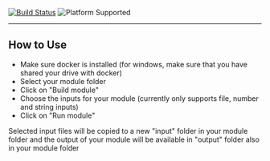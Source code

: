 [![Build Status](https://dev.azure.com/apeer-micro/apeer-open-source/_apis/build/status/apeer-micro.apeer-module-debugger?branchName=master)](https://dev.azure.com/apeer-micro/apeer-open-source/_build/latest?definitionId=1&branchName=master)
![Platform Supported](https://img.shields.io/badge/platform-windows%20%7C%20macos-lightgrey)

---

## How to Use
- Make sure docker is installed (for windows, make sure that you have shared your drive with docker)
- Select your module folder
- Click on "Build module"
- Choose the inputs for your module (currently only supports file, number and string inputs)
- Click on "Run module"

Selected input files will be copied to a new "input" folder in your module folder and the output of your module will be available in "output" folder also in your module folder
